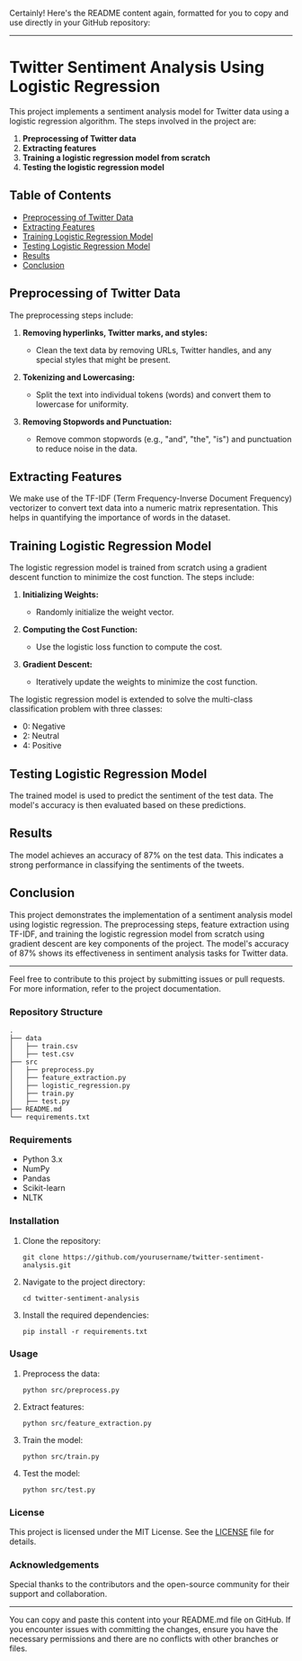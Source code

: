 Certainly! Here's the README content again, formatted for you to copy and use directly in your GitHub repository:

---

# Twitter Sentiment Analysis Using Logistic Regression

This project implements a sentiment analysis model for Twitter data using a logistic regression algorithm. The steps involved in the project are:

1. **Preprocessing of Twitter data**
2. **Extracting features**
3. **Training a logistic regression model from scratch**
4. **Testing the logistic regression model**

## Table of Contents

- [Preprocessing of Twitter Data](#preprocessing-of-twitter-data)
- [Extracting Features](#extracting-features)
- [Training Logistic Regression Model](#training-logistic-regression-model)
- [Testing Logistic Regression Model](#testing-logistic-regression-model)
- [Results](#results)
- [Conclusion](#conclusion)

## Preprocessing of Twitter Data

The preprocessing steps include:

1. **Removing hyperlinks, Twitter marks, and styles:** 
   - Clean the text data by removing URLs, Twitter handles, and any special styles that might be present.
   
2. **Tokenizing and Lowercasing:** 
   - Split the text into individual tokens (words) and convert them to lowercase for uniformity.
   
3. **Removing Stopwords and Punctuation:** 
   - Remove common stopwords (e.g., "and", "the", "is") and punctuation to reduce noise in the data.

## Extracting Features

We make use of the TF-IDF (Term Frequency-Inverse Document Frequency) vectorizer to convert text data into a numeric matrix representation. This helps in quantifying the importance of words in the dataset.

## Training Logistic Regression Model

The logistic regression model is trained from scratch using a gradient descent function to minimize the cost function. The steps include:

1. **Initializing Weights:**
   - Randomly initialize the weight vector.

2. **Computing the Cost Function:**
   - Use the logistic loss function to compute the cost.

3. **Gradient Descent:**
   - Iteratively update the weights to minimize the cost function.

The logistic regression model is extended to solve the multi-class classification problem with three classes: 
- 0: Negative
- 2: Neutral
- 4: Positive

## Testing Logistic Regression Model

The trained model is used to predict the sentiment of the test data. The model's accuracy is then evaluated based on these predictions.

## Results

The model achieves an accuracy of 87% on the test data. This indicates a strong performance in classifying the sentiments of the tweets.

## Conclusion

This project demonstrates the implementation of a sentiment analysis model using logistic regression. The preprocessing steps, feature extraction using TF-IDF, and training the logistic regression model from scratch using gradient descent are key components of the project. The model's accuracy of 87% shows its effectiveness in sentiment analysis tasks for Twitter data.

---

Feel free to contribute to this project by submitting issues or pull requests. For more information, refer to the project documentation.

### Repository Structure

```
.
├── data
│   ├── train.csv
│   ├── test.csv
├── src
│   ├── preprocess.py
│   ├── feature_extraction.py
│   ├── logistic_regression.py
│   ├── train.py
│   ├── test.py
├── README.md
└── requirements.txt
```

### Requirements

- Python 3.x
- NumPy
- Pandas
- Scikit-learn
- NLTK

### Installation

1. Clone the repository:
   ```
   git clone https://github.com/yourusername/twitter-sentiment-analysis.git
   ```
2. Navigate to the project directory:
   ```
   cd twitter-sentiment-analysis
   ```
3. Install the required dependencies:
   ```
   pip install -r requirements.txt
   ```

### Usage

1. Preprocess the data:
   ```
   python src/preprocess.py
   ```
2. Extract features:
   ```
   python src/feature_extraction.py
   ```
3. Train the model:
   ```
   python src/train.py
   ```
4. Test the model:
   ```
   python src/test.py
   ```

### License

This project is licensed under the MIT License. See the [LICENSE](LICENSE) file for details.

### Acknowledgements

Special thanks to the contributors and the open-source community for their support and collaboration.

---

You can copy and paste this content into your README.md file on GitHub. If you encounter issues with committing the changes, ensure you have the necessary permissions and there are no conflicts with other branches or files.
